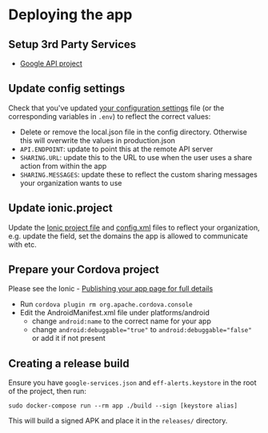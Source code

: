 Deploying the app
============

## Setup 3rd Party Services

* [Google API project](http://developer.android.com/google/gcm/gs.html)

## Update config settings

Check that you've updated [your configuration settings](/config/production.json) file (or the corresponding variables in `.env`) to reflect the correct values:

* Delete or remove the local.json file in the config directory. Otherwise this will overwrite the values in production.json
* <code>API.ENDPOINT</code>: update to point this at the remote API server
* <code>SHARING.URL</code>: update this to the URL to use when the user uses a share action from within the app
* <code>SHARING.MESSAGES</code>: update these to reflect the custom sharing messages your organization wants to use

## Update ionic.project

Update the [Ionic project file](/ionic.project) and [config.xml](/config.xml) files to reflect your organization, e.g. update the <description> field, set the domains the app is allowed to communicate with etc.


## Prepare your Cordova project

Please see the Ionic - [Publishing your app page for full details](http://ionicframework.com/docs/guide/publishing.html)

* Run <code>cordova plugin rm org.apache.cordova.console</code>
* Edit the AndroidManifest.xml file under platforms/android
  * change <code>android:name</code> to the correct name for your app
  * change <code>android:debuggable="true"</code> to <code>android:debuggable="false"</code> or add it if not present

## Creating a release build

Ensure you have `google-services.json` and `eff-alerts.keystore` in the root of the project, then run:

    sudo docker-compose run --rm app ./build --sign [keystore alias]

This will build a signed APK and place it in the `releases/` directory.

